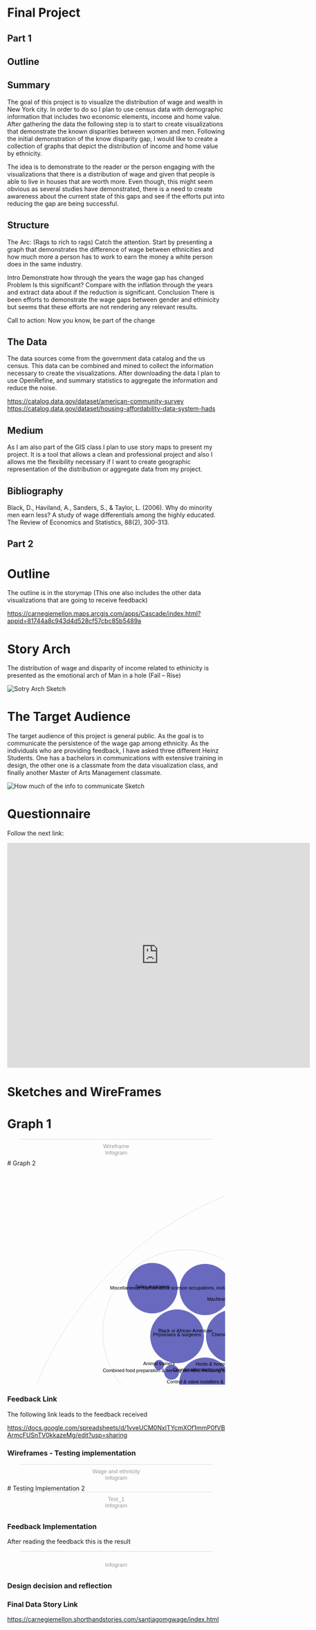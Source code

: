 # Final Project

## Part 1
## Outline
## Summary
The goal of this project is to visualize the distribution of wage and wealth in New York city. In order to do so I plan to use census data with demographic information that includes two economic elements, income and home value. After gathering the data the following step is to start to create visualizations that demonstrate the known disparities between women and men. Following the initial demonstration of the know disparity gap, I would like to create a collection of graphs that depict the distribution of income and home value by ethnicity.

The idea is to demonstrate to the reader or the person engaging with the visualizations that there is a distribution of wage and given that people is able to live in houses that are worth more. Even though, this might seem obvious as several studies have demonstrated, there is a need to create awareness about the current state of this gaps and see if the efforts put into reducing the gap are being successful.

## Structure
The Arc: (Rags to rich to rags) 
Catch the attention.
Start by presenting a graph that demonstrates the difference of wage between ethnicities and how much more a person has to work to earn the money a white person does in the same industry.  

Intro
Demonstrate how through the years the wage gap has changed 
Problem 
Is this significant? Compare with the inflation through the years and extract data about if the reduction is significant. 
Conclusion
There is been efforts to demonstrate the wage gaps between gender and ethinicity but seems that these efforts are not rendering any relevant results. 

Call to action: Now you know, be part of the change

## The Data

The data sources come from the government data catalog and the us census. This data can be combined and mined to collect the information necessary to create the visualizations. After downloading the data I plan to use OpenRefine, and summary statistics to aggregate the information and reduce the noise.  

https://catalog.data.gov/dataset/american-community-survey
https://catalog.data.gov/dataset/housing-affordability-data-system-hads

## Medium 

As I am also part of the GIS class I plan to use story maps to present my project. It is a tool that allows a clean and professional project and also I allows me the flexibility necessary if I want to create geographic representation of the distribution or aggregate data from my project.

## Bibliography 

Black, D., Haviland, A., Sanders, S., & Taylor, L. (2006). Why do minority men earn less? A study of wage differentials among the highly educated. The Review of Economics and Statistics, 88(2), 300-313.

## Part 2 
# Outline
The outline is in the storymap (This one also includes the other data visualizations that are going to receive feedback) 

https://carnegiemellon.maps.arcgis.com/apps/Cascade/index.html?appid=81744a8c943d4d528cf57cbc85b5489a

# Story Arch 

The distribution of wage and disparity of income related to ethinicity is presented as the emotional arch of Man in a hole (Fall – Rise) 

![Sotry Arch Sketch](/IMG_1.jpg)

# The Target Audience

The target audience of this project is general public. As the goal is to communicate the persistence of the wage gap among ethnicity.
As the individuals who are providing feedback, I have asked three different Heinz Students. One has a bachelors in communications with extensive training in design, the other one is a classmate from the data visualization class, and finally another Master of Arts Management classmate. 

![How much of the info to communicate Sketch](/IMG_2.jpg)

# Questionnaire
Follow the next link:
<iframe src="https://docs.google.com/forms/d/e/1FAIpQLSfmeZOganUwkCDkfMozNBOj3dQyKefwUITFe4TcTPoQvDnQSQ/viewform?embedded=true" width="700" height="520" frameborder="0" marginheight="0" marginwidth="0">Loading...</iframe>

# Sketches and WireFrames 
# Graph 1

<div class="infogram-embed" data-id="61b43141-4a55-46df-8e32-a76bdaf8efa6" data-type="interactive" data-title="Wireframe"></div><script>!function(e,t,s,i){var n="InfogramEmbeds",o=e.getElementsByTagName("script")[0],d=/^http:/.test(e.location)?"http:":"https:";if(/^\/{2}/.test(i)&&(i=d+i),window[n]&&window[n].initialized)window[n].process&&window[n].process();else if(!e.getElementById(s)){var r=e.createElement("script");r.async=1,r.id=s,r.src=i,o.parentNode.insertBefore(r,o)}}(document,0,"infogram-async","https://e.infogram.com/js/dist/embed-loader-min.js");</script><div style="padding:8px 0;font-family:Arial!important;font-size:13px!important;line-height:15px!important;text-align:center;border-top:1px solid #dadada;margin:0 30px"><a href="https://infogram.com/61b43141-4a55-46df-8e32-a76bdaf8efa6" style="color:#989898!important;text-decoration:none!important;" target="_blank">Wireframe</a><br><a href="https://infogram.com" style="color:#989898!important;text-decoration:none!important;" target="_blank" rel="nofollow">Infogram</a></div>
# Graph 2 
<svg width="1600" height="1600" xmlns="http://www.w3.org/2000/svg"><g transform="translate(10,10)"><g><circle class="node node--root" transform="translate(790,790)" r="789.9999999999999" style="fill-opacity: 0; stroke: rgb(221, 221, 221); stroke-opacity: 1;"></circle><circle class="node" transform="translate(583.9906535724188,762.7871076994298)" r="233.94512491611948" style="fill-opacity: 0; stroke: rgb(221, 221, 221); stroke-opacity: 1;"></circle><circle class="node" transform="translate(1053.5280100511459,762.7871076994298)" r="230.8333283629385" style="fill-opacity: 0; stroke: rgb(221, 221, 221); stroke-opacity: 1;"></circle><circle class="node" transform="translate(821.718979093451,1142.6695856804677)" r="209.4315025354279" style="fill-opacity: 0; stroke: rgb(221, 221, 221); stroke-opacity: 1;"></circle><circle class="node" transform="translate(821.8149005617081,365.9914675823206)" r="223.9050427766539" style="fill-opacity: 0; stroke: rgb(221, 221, 221); stroke-opacity: 1;"></circle><circle class="node" transform="translate(396.4239539901892,1172.7948225165055)" r="212.17022597474008" style="fill-opacity: 0; stroke: rgb(221, 221, 221); stroke-opacity: 1;"></circle><circle class="node" transform="translate(1238.7583961436883,1160.6043820368625)" r="203.23447648198746" style="fill-opacity: 0; stroke: rgb(221, 221, 221); stroke-opacity: 1;"></circle><circle class="node" transform="translate(402.09319218546256,373.34660877669955)" r="191.12220265683902" style="fill-opacity: 0; stroke: rgb(221, 221, 221); stroke-opacity: 1;"></circle><circle class="node" transform="translate(1233.8754888931344,384.15544236793863)" r="183.79678965320775" style="fill-opacity: 0; stroke: rgb(221, 221, 221); stroke-opacity: 1;"></circle><circle class="node" transform="translate(180.7843199420688,847.5423212598414)" r="173.3139250189017" style="fill-opacity: 0; stroke: rgb(221, 221, 221); stroke-opacity: 1;"></circle><circle class="node node--leaf" transform="translate(474.39764418612117,778.0513168573558)" r="114.3060254128075" style="fill: rgb(191, 105, 105); fill-opacity: 1; stroke: rgb(221, 221, 221); stroke-opacity: 0;"></circle><circle class="node node--leaf" transform="translate(702.8315863244488,778.0513168573558)" r="109.36901352585082" style="fill: rgb(191, 105, 105); fill-opacity: 1; stroke: rgb(221, 221, 221); stroke-opacity: 0;"></circle><circle class="node node--leaf" transform="translate(592.6109118561604,923.4312840311607)" r="68.31092764623367" style="fill: rgb(191, 105, 105); fill-opacity: 1; stroke: rgb(221, 221, 221); stroke-opacity: 0;"></circle><circle class="node node--leaf" transform="translate(592.2880037325784,652.2113669094055)" r="53.3700732777879" style="fill: rgb(191, 105, 105); fill-opacity: 1; stroke: rgb(221, 221, 221); stroke-opacity: 0;"></circle><circle class="node node--leaf" transform="translate(492.40481996820245,609.4043511929627)" r="50.54066506725339" style="fill: rgb(191, 105, 105); fill-opacity: 1; stroke: rgb(221, 221, 221); stroke-opacity: 0;"></circle><circle class="node node--leaf" transform="translate(662.8278057913337,657.7717460040978)" r="12.629637769608566" style="fill: rgb(191, 105, 105); fill-opacity: 1; stroke: rgb(221, 221, 221); stroke-opacity: 0;"></circle><circle class="node node--leaf" transform="translate(508.89562948512236,905.1380264315394)" r="12.620844119747382" style="fill: rgb(191, 105, 105); fill-opacity: 1; stroke: rgb(221, 221, 221); stroke-opacity: 0;"></circle><circle class="node node--leaf" transform="translate(674.5236814075,900.8557652445313)" r="11.896961867817412" style="fill: rgb(191, 105, 105); fill-opacity: 1; stroke: rgb(221, 221, 221); stroke-opacity: 0;"></circle><circle class="node node--leaf" transform="translate(687.0448350921873,658.1269220814498)" r="6.8310927646233655" style="fill: rgb(191, 105, 105); fill-opacity: 1; stroke: rgb(221, 221, 221); stroke-opacity: 0;"></circle><circle class="node node--leaf" transform="translate(652.7630086552205,639.2078182849943)" r="3.72826640663032" style="fill: rgb(191, 105, 105); fill-opacity: 1; stroke: rgb(221, 221, 221); stroke-opacity: 0;"></circle><circle class="node node--leaf" transform="translate(983.1079665045922,750.9783702428706)" r="154.6711422316247" style="fill: rgb(191, 162, 105); fill-opacity: 1; stroke: rgb(221, 221, 221); stroke-opacity: 0;"></circle><circle class="node node--leaf" transform="translate(1210.84893958212,750.9783702428706)" r="68.31092764623367" style="fill: rgb(191, 162, 105); fill-opacity: 1; stroke: rgb(221, 221, 221); stroke-opacity: 0;"></circle><circle class="node node--leaf" transform="translate(1165.3114019777115,880.2111296936575)" r="63.9512385059959" style="fill: rgb(191, 162, 105); fill-opacity: 1; stroke: rgb(221, 221, 221); stroke-opacity: 0;"></circle><circle class="node node--leaf" transform="translate(1151.8971678511034,668.1733976988544)" r="28.576491607204684" style="fill: rgb(191, 162, 105); fill-opacity: 1; stroke: rgb(221, 221, 221); stroke-opacity: 0;"></circle><circle class="node node--leaf" transform="translate(1115.8044555103295,618.3931376777318)" r="28.152475313048388" style="fill: rgb(191, 162, 105); fill-opacity: 1; stroke: rgb(221, 221, 221); stroke-opacity: 0;"></circle><circle class="node node--leaf" transform="translate(1076.7493811815657,909.2915859591843)" r="24.50415153366678" style="fill: rgb(191, 162, 105); fill-opacity: 1; stroke: rgb(221, 221, 221); stroke-opacity: 0;"></circle><circle class="node node--leaf" transform="translate(1068.6022179020256,591.7699586757753)" r="21.28128607762133" style="fill: rgb(191, 162, 105); fill-opacity: 1; stroke: rgb(221, 221, 221); stroke-opacity: 0;"></circle><circle class="node node--leaf" transform="translate(738.9929345017941,1167.8896727946085)" r="118.18762232919596" style="fill: rgb(162, 191, 105); fill-opacity: 1; stroke: rgb(221, 221, 221); stroke-opacity: 0;"></circle><circle class="node node--leaf" transform="translate(929.4476897556619,1167.8896727946085)" r="67.50822972500258" style="fill: rgb(162, 191, 105); fill-opacity: 1; stroke: rgb(221, 221, 221); stroke-opacity: 0;"></circle><circle class="node node--leaf" transform="translate(874.8021840637728,1282.718391020174)" r="54.90112499234378" style="fill: rgb(162, 191, 105); fill-opacity: 1; stroke: rgb(221, 221, 221); stroke-opacity: 0;"></circle><circle class="node node--leaf" transform="translate(874.4303085606749,1054.7907500919132)" r="53.503605127010005" style="fill: rgb(162, 191, 105); fill-opacity: 1; stroke: rgb(221, 221, 221); stroke-opacity: 0;"></circle><circle class="node node--leaf" transform="translate(779.609014792565,996.826733993507)" r="52.87211685428981" style="fill: rgb(162, 191, 105); fill-opacity: 1; stroke: rgb(221, 221, 221); stroke-opacity: 0;"></circle><circle class="node node--leaf" transform="translate(806.8859782583384,1280.214187157102)" r="8.302329389179844" style="fill: rgb(162, 191, 105); fill-opacity: 1; stroke: rgb(221, 221, 221); stroke-opacity: 0;"></circle><circle class="node node--leaf" transform="translate(930.3781234375334,1088.5476612455943)" r="7.080333975540358" style="fill: rgb(162, 191, 105); fill-opacity: 1; stroke: rgb(221, 221, 221); stroke-opacity: 0;"></circle><circle class="node node--leaf" transform="translate(789.4050924712242,1285.8030424449757)" r="5.2913332080884325" style="fill: rgb(162, 191, 105); fill-opacity: 1; stroke: rgb(221, 221, 221); stroke-opacity: 0;"></circle><circle class="node node--leaf" transform="translate(926.9627259130901,1244.8902832476986)" r="4.773564472531151" style="fill: rgb(162, 191, 105); fill-opacity: 1; stroke: rgb(221, 221, 221); stroke-opacity: 0;"></circle><circle class="node node--leaf" transform="translate(812.0485409018368,1297.2698552559104)" r="4.7586402318181165" style="fill: rgb(162, 191, 105); fill-opacity: 1; stroke: rgb(221, 221, 221); stroke-opacity: 0;"></circle><circle class="node node--leaf" transform="translate(788.0844102030546,375.1323787601562)" r="87.40745402901956" style="fill: rgb(105, 191, 105); fill-opacity: 1; stroke: rgb(221, 221, 221); stroke-opacity: 0;"></circle><circle class="node node--leaf" transform="translate(951.6378089223836,375.1323787601562)" r="71.38704149064004" style="fill: rgb(105, 191, 105); fill-opacity: 1; stroke: rgb(221, 221, 221); stroke-opacity: 0;"></circle><circle class="node node--leaf" transform="translate(884.7894509742003,503.12055505914236)" r="68.24822497283452" style="fill: rgb(105, 191, 105); fill-opacity: 1; stroke: rgb(221, 221, 221); stroke-opacity: 0;"></circle><circle class="node node--leaf" transform="translate(884.3514926608846,252.4498422362782)" r="63.777081020168815" style="fill: rgb(105, 191, 105); fill-opacity: 1; stroke: rgb(221, 221, 221); stroke-opacity: 0;"></circle><circle class="node node--leaf" transform="translate(756.4618806916931,223.68318717493844)" r="62.54900078244373" style="fill: rgb(105, 191, 105); fill-opacity: 1; stroke: rgb(221, 221, 221); stroke-opacity: 0;"></circle><circle class="node node--leaf" transform="translate(801.0147998791908,480.32145685079007)" r="13.814476542017948" style="fill: rgb(105, 191, 105); fill-opacity: 1; stroke: rgb(221, 221, 221); stroke-opacity: 0;"></circle><circle class="node node--leaf" transform="translate(953.4350026698772,289.26187162282474)" r="9.743367225600915" style="fill: rgb(105, 191, 105); fill-opacity: 1; stroke: rgb(221, 221, 221); stroke-opacity: 0;"></circle><circle class="node node--leaf" transform="translate(954.4061735573589,460.07565952396584)" r="8.842435631188543" style="fill: rgb(105, 191, 105); fill-opacity: 1; stroke: rgb(221, 221, 221); stroke-opacity: 0;"></circle><circle class="node node--leaf" transform="translate(774.6545334572941,474.76401427204655)" r="8.366345829472658" style="fill: rgb(105, 191, 105); fill-opacity: 1; stroke: rgb(221, 221, 221); stroke-opacity: 0;"></circle><circle class="node node--leaf" transform="translate(971.8932050689348,296.29611114314406)" r="5.250849870870289" style="fill: rgb(105, 191, 105); fill-opacity: 1; stroke: rgb(221, 221, 221); stroke-opacity: 0;"></circle><circle class="node node--leaf" transform="translate(385.08748716252023,1176.5311087383013)" r="71.00366297500884" style="fill: rgb(105, 191, 162); fill-opacity: 1; stroke: rgb(221, 221, 221); stroke-opacity: 0;"></circle><circle class="node node--leaf" transform="translate(529.4167905378754,1176.5311087383013)" r="68.56673720067694" style="fill: rgb(105, 191, 162); fill-opacity: 1; stroke: rgb(221, 221, 221); stroke-opacity: 0;"></circle><circle class="node node--leaf" transform="translate(459.64122429704156,1298.2238918807273)" r="66.95181007968807" style="fill: rgb(105, 191, 162); fill-opacity: 1; stroke: rgb(221, 221, 221); stroke-opacity: 0;"></circle><circle class="node node--leaf" transform="translate(459.6172507395572,1056.4917175885982)" r="65.53195277931525" style="fill: rgb(105, 191, 162); fill-opacity: 1; stroke: rgb(221, 221, 221); stroke-opacity: 0;"></circle><circle class="node node--leaf" transform="translate(324.6739656228731,1049.5812485509368)" r="64.8292564410515" style="fill: rgb(105, 191, 162); fill-opacity: 1; stroke: rgb(221, 221, 221); stroke-opacity: 0;"></circle><circle class="node node--leaf" transform="translate(376.18751593707856,1268.682295361916)" r="16.817402954469717" style="fill: rgb(105, 191, 162); fill-opacity: 1; stroke: rgb(221, 221, 221); stroke-opacity: 0;"></circle><circle class="node node--leaf" transform="translate(541.0115291486943,1087.2381026434118)" r="16.717010054397598" style="fill: rgb(105, 191, 162); fill-opacity: 1; stroke: rgb(221, 221, 221); stroke-opacity: 0;"></circle><circle class="node node--leaf" transform="translate(541.13917400891,1265.2798480225854)" r="16.193927286231695" style="fill: rgb(105, 191, 162); fill-opacity: 1; stroke: rgb(221, 221, 221); stroke-opacity: 0;"></circle><circle class="node node--leaf" transform="translate(341.5736917595699,1256.3681569706268)" r="15.162703474745966" style="fill: rgb(105, 191, 162); fill-opacity: 1; stroke: rgb(221, 221, 221); stroke-opacity: 0;"></circle><circle class="node node--leaf" transform="translate(574.8654856654172,1100.8023975296635)" r="14.99435501472102" style="fill: rgb(105, 191, 162); fill-opacity: 1; stroke: rgb(221, 221, 221); stroke-opacity: 0;"></circle><circle class="node node--leaf" transform="translate(1233.448445734654,1159.7498096579016)" r="66.46363662308754" style="fill: rgb(105, 162, 191); fill-opacity: 1; stroke: rgb(221, 221, 221); stroke-opacity: 0;"></circle><circle class="node node--leaf" transform="translate(1370.951096389878,1159.7498096579016)" r="66.28011083246747" style="fill: rgb(105, 162, 191); fill-opacity: 1; stroke: rgb(221, 221, 221); stroke-opacity: 0;"></circle><circle class="node node--leaf" transform="translate(1302.381870878487,1277.595220139279)" r="65.3034938616099" style="fill: rgb(105, 162, 191); fill-opacity: 1; stroke: rgb(221, 221, 221); stroke-opacity: 0;"></circle><circle class="node node--leaf" transform="translate(1302.378996017829,1044.4049243019751)" r="63.14956792328215" style="fill: rgb(105, 162, 191); fill-opacity: 1; stroke: rgb(221, 221, 221); stroke-opacity: 0;"></circle><circle class="node node--leaf" transform="translate(1172.5102876934359,1041.2838541595033)" r="61.99773535187601" style="fill: rgb(105, 162, 191); fill-opacity: 1; stroke: rgb(221, 221, 221); stroke-opacity: 0;"></circle><circle class="node node--leaf" transform="translate(1372.8916153856726,1078.3740665923822)" r="10.35986294683907" style="fill: rgb(105, 162, 191); fill-opacity: 1; stroke: rgb(221, 221, 221); stroke-opacity: 0;"></circle><circle class="node node--leaf" transform="translate(1231.8753724172018,1240.5437372199463)" r="9.586700308325964" style="fill: rgb(105, 162, 191); fill-opacity: 1; stroke: rgb(221, 221, 221); stroke-opacity: 0;"></circle><circle class="node node--leaf" transform="translate(1368.1405931840702,1237.627727698221)" r="6.889601036813164" style="fill: rgb(105, 162, 191); fill-opacity: 1; stroke: rgb(221, 221, 221); stroke-opacity: 0;"></circle><circle class="node node--leaf" transform="translate(1385.6087816384606,1235.3486888082975)" r="5.967727657423833" style="fill: rgb(105, 162, 191); fill-opacity: 1; stroke: rgb(221, 221, 221); stroke-opacity: 0;"></circle><circle class="node node--leaf" transform="translate(1220.3754854136716,1230.620502436067)" r="0.8438003535771099" style="fill: rgb(105, 162, 191); fill-opacity: 1; stroke: rgb(221, 221, 221); stroke-opacity: 0;"></circle><circle class="node node--leaf" transform="translate(382.98926762066617,382.1598550545589)" r="62.17131034599475" style="fill: rgb(105, 105, 191); fill-opacity: 1; stroke: rgb(221, 221, 221); stroke-opacity: 0;"></circle><circle class="node node--leaf" transform="translate(511.3042831475583,382.1598550545589)" r="61.384801981228065" style="fill: rgb(105, 105, 191); fill-opacity: 1; stroke: rgb(221, 221, 221); stroke-opacity: 0;"></circle><circle class="node node--leaf" transform="translate(447.92206294056047,491.1629284366735)" r="59.947435844612585" style="fill: rgb(105, 105, 191); fill-opacity: 1; stroke: rgb(221, 221, 221); stroke-opacity: 0;"></circle><circle class="node node--leaf" transform="translate(447.9176834093332,273.9866546642144)" r="59.23293661917462" style="fill: rgb(105, 105, 191); fill-opacity: 1; stroke: rgb(221, 221, 221); stroke-opacity: 0;"></circle><circle class="node node--leaf" transform="translate(325.5794883528912,270.76430384751865)" r="58.388785749315" style="fill: rgb(105, 105, 191); fill-opacity: 1; stroke: rgb(221, 221, 221); stroke-opacity: 0;"></circle><circle class="node node--leaf" transform="translate(370.1706637265244,465.33174531814404)" r="17.22369269648706" style="fill: rgb(105, 105, 191); fill-opacity: 1; stroke: rgb(221, 221, 221); stroke-opacity: 0;"></circle><circle class="node node--leaf" transform="translate(524.4869932291688,300.1460945554337)" r="16.922778772040292" style="fill: rgb(105, 105, 191); fill-opacity: 1; stroke: rgb(221, 221, 221); stroke-opacity: 0;"></circle><circle class="node node--leaf" transform="translate(522.7638882051908,462.8171075082491)" r="15.323557700920588" style="fill: rgb(105, 105, 191); fill-opacity: 1; stroke: rgb(221, 221, 221); stroke-opacity: 0;"></circle><circle class="node node--leaf" transform="translate(555.3816428614591,450.1705550828256)" r="14.901152507197123" style="fill: rgb(105, 105, 191); fill-opacity: 1; stroke: rgb(221, 221, 221); stroke-opacity: 0;"></circle><circle class="node node--leaf" transform="translate(341.2007455672786,448.5353154854025)" r="11.50435997145882" style="fill: rgb(105, 105, 191); fill-opacity: 1; stroke: rgb(221, 221, 221); stroke-opacity: 0;"></circle><circle class="node node--leaf" transform="translate(1217.7075456346508,383.88284068467044)" r="65.20464852613897" style="fill: rgb(162, 105, 191); fill-opacity: 1; stroke: rgb(221, 221, 221); stroke-opacity: 0;"></circle><circle class="node node--leaf" transform="translate(1346.7602495208303,383.88284068467044)" r="59.089152160371036" style="fill: rgb(162, 105, 191); fill-opacity: 1; stroke: rgb(221, 221, 221); stroke-opacity: 0;"></circle><circle class="node node--leaf" transform="translate(1288.1863492728778,491.53344741400196)" r="58.70623840174626" style="fill: rgb(162, 105, 191); fill-opacity: 1; stroke: rgb(221, 221, 221); stroke-opacity: 0;"></circle><circle class="node node--leaf" transform="translate(1288.0727528515308,279.0328978231942)" r="56.309061713247736" style="fill: rgb(162, 105, 191); fill-opacity: 1; stroke: rgb(221, 221, 221); stroke-opacity: 0;"></circle><circle class="node node--leaf" transform="translate(1176.1724970563403,270.0708540314371)" r="51.1906003547473" style="fill: rgb(162, 105, 191); fill-opacity: 1; stroke: rgb(221, 221, 221); stroke-opacity: 0;"></circle><circle class="node node--leaf" transform="translate(1212.1529820781593,469.3925299538133)" r="15.726355119796775" style="fill: rgb(162, 105, 191); fill-opacity: 1; stroke: rgb(221, 221, 221); stroke-opacity: 0;"></circle><circle class="node node--leaf" transform="translate(1360.0688048974735,305.5133048369776)" r="15.64346491222511" style="fill: rgb(162, 105, 191); fill-opacity: 1; stroke: rgb(221, 221, 221); stroke-opacity: 0;"></circle><circle class="node node--leaf" transform="translate(1361.3319673797255,461.8535994264585)" r="15.472649251866388" style="fill: rgb(162, 105, 191); fill-opacity: 1; stroke: rgb(221, 221, 221); stroke-opacity: 0;"></circle><circle class="node node--leaf" transform="translate(1188.8082443298085,455.0954622741525)" r="6.889601036813164" style="fill: rgb(162, 105, 191); fill-opacity: 1; stroke: rgb(221, 221, 221); stroke-opacity: 0;"></circle><circle class="node node--leaf" transform="translate(1369.9806925501584,323.8926406296882)" r="0.4793344293415381" style="fill: rgb(162, 105, 191); fill-opacity: 1; stroke: rgb(221, 221, 221); stroke-opacity: 0;"></circle><circle class="node node--leaf" transform="translate(165.87785511365365,847.2055779484505)" r="61.125776193782244" style="fill: rgb(191, 105, 162); fill-opacity: 1; stroke: rgb(221, 221, 221); stroke-opacity: 0;"></circle><circle class="node node--leaf" transform="translate(290.46877290885146,847.2055779484505)" r="58.70623840174626" style="fill: rgb(191, 105, 162); fill-opacity: 1; stroke: rgb(221, 221, 221); stroke-opacity: 0;"></circle><circle class="node node--leaf" transform="translate(230.49965267899142,949.50607255297)" r="55.11684091478598" style="fill: rgb(191, 105, 162); fill-opacity: 1; stroke: rgb(221, 221, 221); stroke-opacity: 0;"></circle><circle class="node node--leaf" transform="translate(230.39851836400106,751.0532267890114)" r="49.90906231892598" style="fill: rgb(191, 105, 162); fill-opacity: 1; stroke: rgb(221, 221, 221); stroke-opacity: 0;"></circle><circle class="node node--leaf" transform="translate(128.08281102167538,739.4540665403736)" r="48.30312016779543" style="fill: rgb(191, 105, 162); fill-opacity: 1; stroke: rgb(221, 221, 221); stroke-opacity: 0;"></circle><circle class="node node--leaf" transform="translate(167.04240858931976,922.2633410756259)" r="9.182117464099582" style="fill: rgb(191, 105, 162); fill-opacity: 1; stroke: rgb(221, 221, 221); stroke-opacity: 0;"></circle><circle class="node node--leaf" transform="translate(289.3545191386348,774.8423567164666)" r="8.90665779954915" style="fill: rgb(191, 105, 162); fill-opacity: 1; stroke: rgb(221, 221, 221); stroke-opacity: 0;"></circle><circle class="node node--leaf" transform="translate(287.1534342606386,916.3555394492281)" r="5.764249887397554" style="fill: rgb(191, 105, 162); fill-opacity: 1; stroke: rgb(221, 221, 221); stroke-opacity: 0;"></circle><circle class="node node--leaf" transform="translate(302.5832593046539,914.5970615862582)" r="5.006552167170093" style="fill: rgb(191, 105, 162); fill-opacity: 1; stroke: rgb(221, 221, 221); stroke-opacity: 0;"></circle><circle class="node node--leaf" transform="translate(153.90121512748462,913.7420751079951)" r="1.7211292299232932" style="fill: rgb(191, 105, 162); fill-opacity: 1; stroke: rgb(221, 221, 221); stroke-opacity: 0;"></circle></g><g><text text-anchor="middle" transform="translate(790,790)" style="font-size: 11px; font-family: Arial, Helvetica;"></text><text text-anchor="middle" transform="translate(583.9906535724188,762.7871076994298)" style="font-size: 11px; font-family: Arial, Helvetica;">Native Hawaiian or Other Pacific Islander</text><text text-anchor="middle" transform="translate(1053.5280100511459,762.7871076994298)" style="font-size: 11px; font-family: Arial, Helvetica;">Alaska Native</text><text text-anchor="middle" transform="translate(821.718979093451,1142.6695856804677)" style="font-size: 11px; font-family: Arial, Helvetica;">American Indian</text><text text-anchor="middle" transform="translate(821.8149005617081,365.9914675823206)" style="font-size: 11px; font-family: Arial, Helvetica;">Asian</text><text text-anchor="middle" transform="translate(396.4239539901892,1172.7948225165055)" style="font-size: 11px; font-family: Arial, Helvetica;">White</text><text text-anchor="middle" transform="translate(1238.7583961436883,1160.6043820368625)" style="font-size: 11px; font-family: Arial, Helvetica;">Two or more races</text><text text-anchor="middle" transform="translate(402.09319218546256,373.34660877669955)" style="font-size: 11px; font-family: Arial, Helvetica;">Black or African American</text><text text-anchor="middle" transform="translate(1233.8754888931344,384.15544236793863)" style="font-size: 11px; font-family: Arial, Helvetica;">Unknown</text><text text-anchor="middle" transform="translate(180.7843199420688,847.5423212598414)" style="font-size: 11px; font-family: Arial, Helvetica;">Other Native American</text><text text-anchor="middle" transform="translate(474.39764418612117,778.0513168573558)" style="font-size: 11px; font-family: Arial, Helvetica;">Receptionists &amp; information clerks</text><text text-anchor="middle" transform="translate(702.8315863244488,778.0513168573558)" style="font-size: 11px; font-family: Arial, Helvetica;">Maintenance &amp; repair workers, general</text><text text-anchor="middle" transform="translate(592.6109118561604,923.4312840311607)" style="font-size: 11px; font-family: Arial, Helvetica;">Physicians &amp; surgeons</text><text text-anchor="middle" transform="translate(592.2880037325784,652.2113669094055)" style="font-size: 11px; font-family: Arial, Helvetica;">Market research analysts &amp; marketing specialists</text><text text-anchor="middle" transform="translate(492.40481996820245,609.4043511929627)" style="font-size: 11px; font-family: Arial, Helvetica;">Food service managers</text><text text-anchor="middle" transform="translate(662.8278057913337,657.7717460040978)" style="font-size: 11px; font-family: Arial, Helvetica;">Hairdressers, hairstylists, &amp; cosmetologists</text><text text-anchor="middle" transform="translate(508.89562948512236,905.1380264315394)" style="font-size: 11px; font-family: Arial, Helvetica;">Cashiers</text><text text-anchor="middle" transform="translate(674.5236814075,900.8557652445313)" style="font-size: 11px; font-family: Arial, Helvetica;">Janitors &amp; building cleaners</text><text text-anchor="middle" transform="translate(687.0448350921873,658.1269220814498)" style="font-size: 11px; font-family: Arial, Helvetica;">Food preparation workers</text><text text-anchor="middle" transform="translate(652.7630086552205,639.2078182849943)" style="font-size: 11px; font-family: Arial, Helvetica;">Miscellaneous food preparation &amp; serving related workers, including dining room &amp; cafeteria attendants &amp; bartender helpers</text><text text-anchor="middle" transform="translate(983.1079665045922,750.9783702428706)" style="font-size: 11px; font-family: Arial, Helvetica;">Personal financial advisors</text><text text-anchor="middle" transform="translate(1210.84893958212,750.9783702428706)" style="font-size: 11px; font-family: Arial, Helvetica;">Pipelayers, plumbers, pipefitters, &amp; steamfitters</text><text text-anchor="middle" transform="translate(1165.3114019777115,880.2111296936575)" style="font-size: 11px; font-family: Arial, Helvetica;">Registered nurses</text><text text-anchor="middle" transform="translate(1151.8971678511034,668.1733976988544)" style="font-size: 11px; font-family: Arial, Helvetica;">Firstline supervisors of office &amp; administrative support workers</text><text text-anchor="middle" transform="translate(1115.8044555103295,618.3931376777318)" style="font-size: 11px; font-family: Arial, Helvetica;">Construction laborers</text><text text-anchor="middle" transform="translate(1076.7493811815657,909.2915859591843)" style="font-size: 11px; font-family: Arial, Helvetica;">Janitors &amp; building cleaners</text><text text-anchor="middle" transform="translate(1068.6022179020256,591.7699586757753)" style="font-size: 11px; font-family: Arial, Helvetica;">Nursing, psychiatric, &amp; home health aides</text><text text-anchor="middle" transform="translate(738.9929345017941,1167.8896727946085)" style="font-size: 11px; font-family: Arial, Helvetica;">Sales representatives, services, all other</text><text text-anchor="middle" transform="translate(929.4476897556619,1167.8896727946085)" style="font-size: 11px; font-family: Arial, Helvetica;">Dentists</text><text text-anchor="middle" transform="translate(874.8021840637728,1282.718391020174)" style="font-size: 11px; font-family: Arial, Helvetica;">Bailiffs, correctional officers, &amp; jailers</text><text text-anchor="middle" transform="translate(874.4303085606749,1054.7907500919132)" style="font-size: 11px; font-family: Arial, Helvetica;">Lawyers, &amp; judges, magistrates, &amp; other judicial workers</text><text text-anchor="middle" transform="translate(779.609014792565,996.826733993507)" style="font-size: 11px; font-family: Arial, Helvetica;">Power plant operators, distributors, &amp; dispatchers</text><text text-anchor="middle" transform="translate(806.8859782583384,1280.214187157102)" style="font-size: 11px; font-family: Arial, Helvetica;">Photographers</text><text text-anchor="middle" transform="translate(930.3781234375334,1088.5476612455943)" style="font-size: 11px; font-family: Arial, Helvetica;">Forest &amp; conservation workers</text><text text-anchor="middle" transform="translate(789.4050924712242,1285.8030424449757)" style="font-size: 11px; font-family: Arial, Helvetica;">Lifeguards &amp; other recreational, &amp; all other protective service workers</text><text text-anchor="middle" transform="translate(926.9627259130901,1244.8902832476986)" style="font-size: 11px; font-family: Arial, Helvetica;">Automotive &amp; watercraft service attendants-</text><text text-anchor="middle" transform="translate(812.0485409018368,1297.2698552559104)" style="font-size: 11px; font-family: Arial, Helvetica;">Paving, surfacing, &amp; tamping equipment operators</text><text text-anchor="middle" transform="translate(788.0844102030546,375.1323787601562)" style="font-size: 11px; font-family: Arial, Helvetica;">New accounts clerks</text><text text-anchor="middle" transform="translate(951.6378089223836,375.1323787601562)" style="font-size: 11px; font-family: Arial, Helvetica;">Securities, commodities, &amp; financial services sales agents</text><text text-anchor="middle" transform="translate(884.7894509742003,503.12055505914236)" style="font-size: 11px; font-family: Arial, Helvetica;">Chief executives &amp; legislators</text><text text-anchor="middle" transform="translate(884.3514926608846,252.4498422362782)" style="font-size: 11px; font-family: Arial, Helvetica;">Physicians &amp; surgeons</text><text text-anchor="middle" transform="translate(756.4618806916931,223.68318717493844)" style="font-size: 11px; font-family: Arial, Helvetica;">Financial analysts</text><text text-anchor="middle" transform="translate(801.0147998791908,480.32145685079007)" style="font-size: 11px; font-family: Arial, Helvetica;">Dishwashers</text><text text-anchor="middle" transform="translate(953.4350026698772,289.26187162282474)" style="font-size: 11px; font-family: Arial, Helvetica;">Surveyors, cartographers, &amp; photogrammetrists</text><text text-anchor="middle" transform="translate(954.4061735573589,460.07565952396584)" style="font-size: 11px; font-family: Arial, Helvetica;">Lifeguards &amp; other recreational, &amp; all other protective service workers</text><text text-anchor="middle" transform="translate(774.6545334572941,474.76401427204655)" style="font-size: 11px; font-family: Arial, Helvetica;">Food &amp; tobacco roasting, baking, &amp; drying machine operators &amp; tenders</text><text text-anchor="middle" transform="translate(971.8932050689348,296.29611114314406)" style="font-size: 11px; font-family: Arial, Helvetica;">Food cooking machine operators &amp; tenders</text><text text-anchor="middle" transform="translate(385.08748716252023,1176.5311087383013)" style="font-size: 11px; font-family: Arial, Helvetica;">Physicians &amp; surgeons</text><text text-anchor="middle" transform="translate(529.4167905378754,1176.5311087383013)" style="font-size: 11px; font-family: Arial, Helvetica;">Securities, commodities, &amp; financial services sales agents</text><text text-anchor="middle" transform="translate(459.64122429704156,1298.2238918807273)" style="font-size: 11px; font-family: Arial, Helvetica;">Financial analysts</text><text text-anchor="middle" transform="translate(459.6172507395572,1056.4917175885982)" style="font-size: 11px; font-family: Arial, Helvetica;">Other financial specialists</text><text text-anchor="middle" transform="translate(324.6739656228731,1049.5812485509368)" style="font-size: 11px; font-family: Arial, Helvetica;">Chief executives &amp; legislators</text><text text-anchor="middle" transform="translate(376.18751593707856,1268.682295361916)" style="font-size: 11px; font-family: Arial, Helvetica;">Miscellaneous food preparation &amp; serving related workers, including dining room &amp; cafeteria attendants &amp; bartender helpers</text><text text-anchor="middle" transform="translate(541.0115291486943,1087.2381026434118)" style="font-size: 11px; font-family: Arial, Helvetica;">Hosts &amp; hostesses, restaurant, lounge, &amp; coffee shop</text><text text-anchor="middle" transform="translate(541.13917400891,1265.2798480225854)" style="font-size: 11px; font-family: Arial, Helvetica;">Dishwashers</text><text text-anchor="middle" transform="translate(341.5736917595699,1256.3681569706268)" style="font-size: 11px; font-family: Arial, Helvetica;">Counter attendants, cafeteria, food concession, &amp; coffee shop</text><text text-anchor="middle" transform="translate(574.8654856654172,1100.8023975296635)" style="font-size: 11px; font-family: Arial, Helvetica;">Lifeguards &amp; other recreational, &amp; all other protective service workers</text><text text-anchor="middle" transform="translate(1233.448445734654,1159.7498096579016)" style="font-size: 11px; font-family: Arial, Helvetica;">Securities, commodities, &amp; financial services sales agents</text><text text-anchor="middle" transform="translate(1370.951096389878,1159.7498096579016)" style="font-size: 11px; font-family: Arial, Helvetica;">Air traffic controllers &amp; airfield operations specialists</text><text text-anchor="middle" transform="translate(1302.381870878487,1277.595220139279)" style="font-size: 11px; font-family: Arial, Helvetica;">Aircraft pilots &amp; flight engineers</text><text text-anchor="middle" transform="translate(1302.378996017829,1044.4049243019751)" style="font-size: 11px; font-family: Arial, Helvetica;">Personal financial advisors</text><text text-anchor="middle" transform="translate(1172.5102876934359,1041.2838541595033)" style="font-size: 11px; font-family: Arial, Helvetica;">Lawyers, &amp; judges, magistrates, &amp; other judicial workers</text><text text-anchor="middle" transform="translate(1372.8916153856726,1078.3740665923822)" style="font-size: 11px; font-family: Arial, Helvetica;">Locksmiths &amp; safe repairers</text><text text-anchor="middle" transform="translate(1231.8753724172018,1240.5437372199463)" style="font-size: 11px; font-family: Arial, Helvetica;">Credit analysts</text><text text-anchor="middle" transform="translate(1368.1405931840702,1237.627727698221)" style="font-size: 11px; font-family: Arial, Helvetica;">Small engine mechanics</text><text text-anchor="middle" transform="translate(1385.6087816384606,1235.3486888082975)" style="font-size: 11px; font-family: Arial, Helvetica;">Crossing guards</text><text text-anchor="middle" transform="translate(1220.3754854136716,1230.620502436067)" style="font-size: 11px; font-family: Arial, Helvetica;">Dancers &amp; choreographers</text><text text-anchor="middle" transform="translate(382.98926762066617,382.1598550545589)" style="font-size: 11px; font-family: Arial, Helvetica;">Physicians &amp; surgeons</text><text text-anchor="middle" transform="translate(511.3042831475583,382.1598550545589)" style="font-size: 11px; font-family: Arial, Helvetica;">Chemical engineers</text><text text-anchor="middle" transform="translate(447.92206294056047,491.1629284366735)" style="font-size: 11px; font-family: Arial, Helvetica;">Control &amp; valve installers &amp; repairers</text><text text-anchor="middle" transform="translate(447.9176834093332,273.9866546642144)" style="font-size: 11px; font-family: Arial, Helvetica;">Miscellaneous mathematical science occupations, including mathematicians &amp; statisticians</text><text text-anchor="middle" transform="translate(325.5794883528912,270.76430384751865)" style="font-size: 11px; font-family: Arial, Helvetica;">Sales engineers</text><text text-anchor="middle" transform="translate(370.1706637265244,465.33174531814404)" style="font-size: 11px; font-family: Arial, Helvetica;">Combined food preparation &amp; serving workers, including fast food</text><text text-anchor="middle" transform="translate(524.4869932291688,300.1460945554337)" style="font-size: 11px; font-family: Arial, Helvetica;">Machine feeders &amp; offbearers</text><text text-anchor="middle" transform="translate(522.7638882051908,462.8171075082491)" style="font-size: 11px; font-family: Arial, Helvetica;">Counter attendants, cafeteria, food concession, &amp; coffee shop</text><text text-anchor="middle" transform="translate(555.3816428614591,450.1705550828256)" style="font-size: 11px; font-family: Arial, Helvetica;">Hosts &amp; hostesses, restaurant, lounge, &amp; coffee shop</text><text text-anchor="middle" transform="translate(341.2007455672786,448.5353154854025)" style="font-size: 11px; font-family: Arial, Helvetica;">Animal trainers</text><text text-anchor="middle" transform="translate(1217.7075456346508,383.88284068467044)" style="font-size: 11px; font-family: Arial, Helvetica;">Statistical assistants</text><text text-anchor="middle" transform="translate(1346.7602495208303,383.88284068467044)" style="font-size: 11px; font-family: Arial, Helvetica;">Physicians &amp; surgeons</text><text text-anchor="middle" transform="translate(1288.1863492728778,491.53344741400196)" style="font-size: 11px; font-family: Arial, Helvetica;">Veterinarians</text><text text-anchor="middle" transform="translate(1288.0727528515308,279.0328978231942)" style="font-size: 11px; font-family: Arial, Helvetica;">Power plant operators, distributors, &amp; dispatchers</text><text text-anchor="middle" transform="translate(1176.1724970563403,270.0708540314371)" style="font-size: 11px; font-family: Arial, Helvetica;">Archivists, curators, &amp; museum technicians</text><text text-anchor="middle" transform="translate(1212.1529820781593,469.3925299538133)" style="font-size: 11px; font-family: Arial, Helvetica;">Photographic process workers &amp; processing machine operators</text><text text-anchor="middle" transform="translate(1360.0688048974735,305.5133048369776)" style="font-size: 11px; font-family: Arial, Helvetica;">Models, demonstrators, &amp; product promoters</text><text text-anchor="middle" transform="translate(1361.3319673797255,461.8535994264585)" style="font-size: 11px; font-family: Arial, Helvetica;">Religious workers, all other</text><text text-anchor="middle" transform="translate(1188.8082443298085,455.0954622741525)" style="font-size: 11px; font-family: Arial, Helvetica;">Food &amp; tobacco roasting, baking, &amp; drying machine operators &amp; tenders</text><text text-anchor="middle" transform="translate(1369.9806925501584,323.8926406296882)" style="font-size: 11px; font-family: Arial, Helvetica;">Automotive glass installers &amp; repairers</text><text text-anchor="middle" transform="translate(165.87785511365365,847.2055779484505)" style="font-size: 11px; font-family: Arial, Helvetica;">Marketing &amp; sales managers</text><text text-anchor="middle" transform="translate(290.46877290885146,847.2055779484505)" style="font-size: 11px; font-family: Arial, Helvetica;">Financial managers</text><text text-anchor="middle" transform="translate(230.49965267899142,949.50607255297)" style="font-size: 11px; font-family: Arial, Helvetica;">Firstline supervisors of police &amp; detectives</text><text text-anchor="middle" transform="translate(230.39851836400106,751.0532267890114)" style="font-size: 11px; font-family: Arial, Helvetica;">Detectives &amp; criminal investigators</text><text text-anchor="middle" transform="translate(128.08281102167538,739.4540665403736)" style="font-size: 11px; font-family: Arial, Helvetica;">Compliance officers</text><text text-anchor="middle" transform="translate(167.04240858931976,922.2633410756259)" style="font-size: 11px; font-family: Arial, Helvetica;">Miscellaneous vehicle &amp; mobile equipment mechanics, installers, &amp; repairers</text><text text-anchor="middle" transform="translate(289.3545191386348,774.8423567164666)" style="font-size: 11px; font-family: Arial, Helvetica;">Counter attendants, cafeteria, food concession, &amp; coffee shop</text><text text-anchor="middle" transform="translate(287.1534342606386,916.3555394492281)" style="font-size: 11px; font-family: Arial, Helvetica;">Bus &amp; truck mechanics &amp; diesel engine specialists</text><text text-anchor="middle" transform="translate(302.5832593046539,914.5970615862582)" style="font-size: 11px; font-family: Arial, Helvetica;">Doortodoor sales workers, news &amp; street vendors, &amp; related workers</text><text text-anchor="middle" transform="translate(153.90121512748462,913.7420751079951)" style="font-size: 11px; font-family: Arial, Helvetica;">Lifeguards &amp; other recreational, &amp; all other protective service workers</text></g></g></svg>

### Feedback Link
The following link leads to the feedback received 

https://docs.google.com/spreadsheets/d/1vveUCM0NxITYcmXOf1mmP0fVBArmcFUSnTV0kkazeMg/edit?usp=sharing

### Wireframes - Testing implementation   
<div class="infogram-embed" data-id="049995b8-e72d-43b3-abea-de1d1b86e097" data-type="interactive" data-title="Wage and ethnicity"></div><script>!function(e,t,s,i){var n="InfogramEmbeds",o=e.getElementsByTagName("script")[0],d=/^http:/.test(e.location)?"http:":"https:";if(/^\/{2}/.test(i)&&(i=d+i),window[n]&&window[n].initialized)window[n].process&&window[n].process();else if(!e.getElementById(s)){var r=e.createElement("script");r.async=1,r.id=s,r.src=i,o.parentNode.insertBefore(r,o)}}(document,0,"infogram-async","https://e.infogram.com/js/dist/embed-loader-min.js");</script><div style="padding:8px 0;font-family:Arial!important;font-size:13px!important;line-height:15px!important;text-align:center;border-top:1px solid #dadada;margin:0 30px"><a href="https://infogram.com/049995b8-e72d-43b3-abea-de1d1b86e097" style="color:#989898!important;text-decoration:none!important;" target="_blank">Wage and ethnicity</a><br><a href="https://infogram.com" style="color:#989898!important;text-decoration:none!important;" target="_blank" rel="nofollow">Infogram</a></div>
# Testing Implementation 2
<div class="infogram-embed" data-id="4c8474e0-c2ad-4153-a3ca-405f1627dc44" data-type="interactive" data-title="Test_1"></div><script>!function(e,t,s,i){var n="InfogramEmbeds",o=e.getElementsByTagName("script")[0],d=/^http:/.test(e.location)?"http:":"https:";if(/^\/{2}/.test(i)&&(i=d+i),window[n]&&window[n].initialized)window[n].process&&window[n].process();else if(!e.getElementById(s)){var r=e.createElement("script");r.async=1,r.id=s,r.src=i,o.parentNode.insertBefore(r,o)}}(document,0,"infogram-async","https://e.infogram.com/js/dist/embed-loader-min.js");</script><div style="padding:8px 0;font-family:Arial!important;font-size:13px!important;line-height:15px!important;text-align:center;border-top:1px solid #dadada;margin:0 30px"><a href="https://infogram.com/4c8474e0-c2ad-4153-a3ca-405f1627dc44" style="color:#989898!important;text-decoration:none!important;" target="_blank">Test_1</a><br><a href="https://infogram.com" style="color:#989898!important;text-decoration:none!important;" target="_blank" rel="nofollow">Infogram</a></div>

### Feedback Implementation 
After reading the feedback this is the result 

<div class="infogram-embed" data-id="683efa2c-9365-4de6-9152-61d6a50d410a" data-type="interactive" data-title=""></div><script>!function(e,t,s,i){var n="InfogramEmbeds",o=e.getElementsByTagName("script")[0],d=/^http:/.test(e.location)?"http:":"https:";if(/^\/{2}/.test(i)&&(i=d+i),window[n]&&window[n].initialized)window[n].process&&window[n].process();else if(!e.getElementById(s)){var r=e.createElement("script");r.async=1,r.id=s,r.src=i,o.parentNode.insertBefore(r,o)}}(document,0,"infogram-async","https://e.infogram.com/js/dist/embed-loader-min.js");</script><div style="padding:8px 0;font-family:Arial!important;font-size:13px!important;line-height:15px!important;text-align:center;border-top:1px solid #dadada;margin:0 30px"><br><a href="https://infogram.com" style="color:#989898!important;text-decoration:none!important;" target="_blank" rel="nofollow">Infogram</a></div>

### Design decision and reflection 

### Final Data Story Link 

https://carnegiemellon.shorthandstories.com/santiagomgwage/index.html







